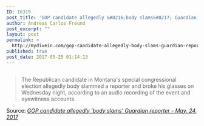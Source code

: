 ```yaml
---
ID: 16319
post_title: 'GOP candidate allegedly &#8216;body slams&#8217; Guardian reporter &#8211; May. 24, 2017'
author: Andreas Carlos Freund
post_excerpt: ""
layout: post
permalink: >
  http://mydivein.com/gop-candidate-allegedly-body-slams-guardian-reporter-may-24-2017/
published: true
post_date: 2017-05-25 01:14:13
---
```

<blockquote><a href="http://money.cnn.com/2017/05/24/media/montana-gop-greg-gianforte/index.html"><img class="alignnone size-full" src="http://54.210.60.61.xip.io/wp-content/uploads/2017/05/170524205015-greg-gianforte-540x304.jpg" alt="" /></a></blockquote>
<blockquote>The Republican candidate in Montana's special congressional election allegedly body slammed a reporter and broke his glasses on Wednesday night, according to an audio recording of the event and eyewitness accounts.</blockquote>
Source: <em><a href="http://money.cnn.com/2017/05/24/media/montana-gop-greg-gianforte/index.html">GOP candidate allegedly 'body slams' Guardian reporter - May. 24, 2017</a></em>